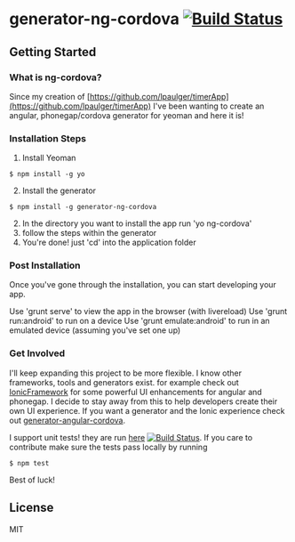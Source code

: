 # generator-ng-cordova [![Build Status](https://secure.travis-ci.org/exBerliners/generator-ng-cordova.png?branch=master)](https://travis-ci.org/exBerliners/generator-ng-cordova)

## Getting Started

### What is ng-cordova?

Since my creation of [https://github.com/lpaulger/timerApp](https://github.com/lpaulger/timerApp) I've been wanting to create an angular, phonegap/cordova generator for yeoman and here it is!

### Installation Steps
1. Install Yeoman
  
  ```
  $ npm install -g yo
  ```

2. Install the generator 
  
  ```
  $ npm install -g generator-ng-cordova
  ```

2. In the directory you want to install the app run 'yo ng-cordova'
3. follow the steps within the generator
4. You're done! just 'cd' into the application folder

### Post Installation

Once you've gone through the installation, you can start developing your app. 

Use 'grunt serve' to view the app in the browser (with livereload)
Use 'grunt run:android' to run on a device
Use 'grunt emulate:android' to run in an emulated device (assuming you've set one up)

### Get Involved

I'll keep expanding this project to be more flexible. I know other frameworks, tools and generators exist. for example check out [IonicFramework](ionicframework.com) for some powerful UI enhancements for angular and phonegap. I decide to stay away from this to help developers create their own UI experience. If you want a generator and the Ionic experience check out [generator-angular-cordova](https://www.npmjs.org/package/generator-angular-cordova).

I support unit tests! they are run [here](http://travis-ci.org/exBerliners/generator-ng-cordova) [![Build Status](https://secure.travis-ci.org/exBerliners/generator-ng-cordova.png?branch=master)](https://travis-ci.org/exBerliners/generator-ng-cordova). If you care to contribute make sure the tests pass locally by running
```
$ npm test
```

Best of luck!

## License

MIT
